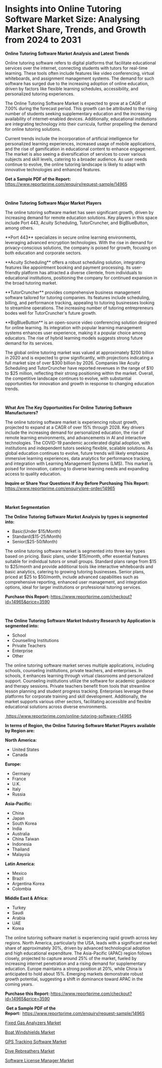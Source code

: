 <p><h1>Insights into Online Tutoring Software Market Size: Analysing Market Share, Trends, and Growth from 2024 to 2031</h1></p><p><strong>Online Tutoring Software Market Analysis and Latest Trends</strong></p>
<p><p>Online tutoring software refers to digital platforms that facilitate educational services over the internet, connecting students with tutors for real-time learning. These tools often include features like video conferencing, virtual whiteboards, and assignment management systems. The demand for such software has surged due to the increasing adoption of online education, driven by factors like flexible learning schedules, accessibility, and personalized tutoring experiences.</p><p>The Online Tutoring Software Market is expected to grow at a CAGR of 7.00% during the forecast period. This growth can be attributed to the rising number of students seeking supplementary education and the increasing availability of internet-enabled devices. Additionally, educational institutions are integrating technology into their curricula, further propelling the demand for online tutoring solutions. </p><p>Current trends include the incorporation of artificial intelligence for personalized learning experiences, increased usage of mobile applications, and the rise of gamification in educational content to enhance engagement. The market is also seeing a diversification of services to cover various subjects and skill levels, catering to a broader audience. As user needs continue to evolve, the online tutoring landscape is likely to adapt with innovative technologies and enhanced features.</p></p>
<p><strong>Get a Sample PDF of the Report:&nbsp;</strong> <a href="https://www.reportprime.com/enquiry/request-sample/14965?utm_campaign=1137&utm_medium=2&utm_source=Github&utm_content=ia&utm_term=18102024&utm_id=online-tutoring-software">https://www.reportprime.com/enquiry/request-sample/14965</a></p>
<p>&nbsp;</p>
<p><strong>Online Tutoring Software Major Market Players</strong></p>
<p><p>The online tutoring software market has seen significant growth, driven by increasing demand for remote education solutions. Key players in this space include Port 443, Acuity Scheduling, TutorCruncher, and BigBlueButton, among others.</p><p>**Port 443** specializes in secure online learning environments, leveraging advanced encryption technologies. With the rise in demand for privacy-conscious solutions, the company is poised for growth, focusing on both education and corporate sectors.</p><p>**Acuity Scheduling** offers a robust scheduling solution, integrating features like appointment booking and payment processing. Its user-friendly platform has attracted a diverse clientele, from individuals to educational institutions, positioning the company for continued expansion in the broad tutoring market.</p><p>**TutorCruncher** provides comprehensive business management software tailored for tutoring companies. Its features include scheduling, billing, and performance tracking, appealing to tutoring businesses looking to streamline operations. The increasing number of tutoring entrepreneurs bodes well for TutorCruncher's future growth.</p><p>**BigBlueButton** is an open-source video conferencing solution designed for online learning. Its integration with popular learning management systems enhances user experience, making it a popular choice among educators. The rise of hybrid learning models suggests strong future demand for its services.</p><p>The global online tutoring market was valued at approximately $200 billion in 2020 and is expected to grow significantly, with projections indicating a full market size of over $300 billion by 2026. Companies like Acuity Scheduling and TutorCruncher have reported revenues in the range of $10 to $25 million, reflecting their strong positioning within the market. Overall, the competitive landscape continues to evolve, with substantial opportunities for innovation and growth in response to changing education trends.</p></p>
<p>&nbsp;</p>
<p><strong>What Are The Key Opportunities For Online Tutoring Software Manufacturers?</strong></p>
<p><p>The online tutoring software market is experiencing robust growth, projected to expand at a CAGR of over 15% through 2028. Key drivers include the increasing demand for personalized education, the rise of remote learning environments, and advancements in AI and interactive technologies. The COVID-19 pandemic accelerated digital adoption, with institutions and independent tutors seeking flexible, scalable solutions. As global education continues to evolve, future trends will likely emphasize immersive learning experiences, data analytics for performance tracking, and integration with Learning Management Systems (LMS). This market is poised for innovation, catering to diverse learning needs and expanding access to quality education.</p></p>
<p><strong>Inquire or Share Your Questions If Any Before Purchasing This Report:</strong> <a href="https://www.reportprime.com/enquiry/pre-order/14965?utm_campaign=1137&utm_medium=2&utm_source=Github&utm_content=ia&utm_term=18102024&utm_id=online-tutoring-software">https://www.reportprime.com/enquiry/pre-order/14965</a></p>
<p>&nbsp;</p>
<p><strong>Market Segmentation</strong></p>
<p><strong>The Online Tutoring Software Market Analysis by types is segmented into:</strong></p>
<p><ul><li>Basic(Under $15/Month)</li><li>Standard($15-25/Month)</li><li>Senior($25-50/Month)</li></ul></p>
<p><p>The online tutoring software market is segmented into three key types based on pricing. Basic plans, under $15/month, offer essential features suitable for individual tutors or small groups. Standard plans range from $15 to $25/month and provide additional tools like interactive whiteboards and basic analytics, catering to growing tutoring businesses. Senior plans, priced at $25 to $50/month, include advanced capabilities such as comprehensive reporting, enhanced user management, and integration options, ideal for larger institutions or professional tutoring services.</p></p>
<p><strong>Purchase this Report:&nbsp;</strong><a href="https://www.reportprime.com/checkout?id=14965&price=3590&utm_campaign=1137&utm_medium=2&utm_source=Github&utm_content=ia&utm_term=18102024&utm_id=online-tutoring-software">https://www.reportprime.com/checkout?id=14965&price=3590</a></p>
<p>&nbsp;</p>
<p><strong>The Online Tutoring Software Market Industry Research by Application is segmented into:</strong></p>
<p><ul><li>School</li><li>Counselling Institutions</li><li>Private Teachers</li><li>Enterprise</li><li>Other</li></ul></p>
<p><p>The online tutoring software market serves multiple applications, including schools, counseling institutions, private teachers, and enterprises. In schools, it enhances learning through virtual classrooms and personalized support. Counseling institutions utilize the software for academic guidance and therapy sessions. Private teachers benefit from tools that streamline lesson planning and student progress tracking. Enterprises leverage these platforms for corporate training and skill development. Additionally, the market supports various other sectors, facilitating accessible and flexible educational solutions across diverse environments.</p></p>
<p><a href="https://www.reportprime.com/online-tutoring-software-r14965?utm_campaign=1137&utm_medium=2&utm_source=Github&utm_content=ia&utm_term=18102024&utm_id=online-tutoring-software">&nbsp;https://www.reportprime.com/online-tutoring-software-r14965</a></p>
<p><strong>In terms of Region, the Online Tutoring Software Market Players available by Region are:</strong></p>
<p>
    <p> <strong> North America: </strong>
        <ul>
            <li>United States</li>
            <li>Canada</li>
        </ul>
        </p> 
    <p> <strong> Europe: </strong>
        <ul>
            <li>Germany</li>
            <li>France</li>
            <li>U.K.</li>
            <li>Italy</li>
            <li>Russia</li>
        </ul>
        </p> 
    <p> <strong> Asia-Pacific: </strong>
        <ul>
            <li>China</li>
            <li>Japan</li>
            <li>South Korea</li>
            <li>India</li>
            <li>Australia</li>
            <li>China Taiwan</li>
            <li>Indonesia</li>
            <li>Thailand</li>
            <li>Malaysia</li>
        </ul>
        </p> 
    <p> <strong> Latin America: </strong>
        <ul>
            <li>Mexico</li>
            <li>Brazil</li>
            <li>Argentina Korea</li>
            <li>Colombia</li>
        </ul>
        </p> 
    <p> <strong> Middle East & Africa: </strong>
        <ul>
            <li>Turkey</li>
            <li>Saudi</li>
            <li>Arabia</li>
            <li>UAE</li>
            <li>Korea</li>
        </ul>
    </p>
    </p>
<p><p>The online tutoring software market is experiencing rapid growth across key regions. North America, particularly the USA, leads with a significant market share of approximately 30%, driven by advanced technological adoption and high educational expenditure. The Asia-Pacific (APAC) region follows closely, projected to capture around 25% of the market, fueled by increasing internet penetration and a rising demand for supplementary education. Europe maintains a strong position at 20%, while China is anticipated to hold about 15%. Emerging markets demonstrate robust growth potential, suggesting a shift in dominance toward APAC in the coming years.</p></p>
<p><strong>Purchase this Report: </strong><a href="https://www.reportprime.com/checkout?id=14965&price=3590&utm_campaign=1137&utm_medium=2&utm_source=Github&utm_content=ia&utm_term=18102024&utm_id=online-tutoring-software">https://www.reportprime.com/checkout?id=14965&price=3590</a></p>
<p>&nbsp;<strong>Get a Sample PDF of the Report:&nbsp;&nbsp;</strong><a href="https://www.reportprime.com/enquiry/request-sample/14965?utm_campaign=1137&utm_medium=2&utm_source=Github&utm_content=ia&utm_term=18102024&utm_id=online-tutoring-software">https://www.reportprime.com/enquiry/request-sample/14965</a></p>
<p><strong></strong></p>
<p><p><a href="https://www.linkedin.com/pulse/fixed-gas-analyzers-industry-sector-market-dynamics-future-scenarios-21hxf?utm_campaign=1137&utm_medium=2&utm_source=Github&utm_content=ia&utm_term=18102024&utm_id=online-tutoring-software">Fixed Gas Analyzers Market</a></p><p><a href="https://issuu.com/reportprime-2/docs/boat-windshields-market-size-2030.p_9998b8dbf5e816?utm_campaign=1137&utm_medium=2&utm_source=Github&utm_content=ia&utm_term=18102024&utm_id=online-tutoring-software">Boat Windshields Market</a></p><p><a href="https://github.com/kyleetroxilbu/Market-Research-Report-List-1/blob/main/gps-tracking-software-market.md?utm_campaign=1137&utm_medium=2&utm_source=Github&utm_content=ia&utm_term=18102024&utm_id=online-tutoring-software">GPS Tracking Software Market</a></p><p><a href="https://issuu.com/reportprime-2/docs/dive-rebreathers-market-size-2030.p_09d7bf05a81237?utm_campaign=1137&utm_medium=2&utm_source=Github&utm_content=ia&utm_term=18102024&utm_id=online-tutoring-software">Dive Rebreathers Market</a></p><p><a href="https://github.com/chaschadedn/Market-Research-Report-List-1/blob/main/software-license-manager-market.md?utm_campaign=1137&utm_medium=2&utm_source=Github&utm_content=ia&utm_term=18102024&utm_id=online-tutoring-software">Software License Manager Market</a></p></p>